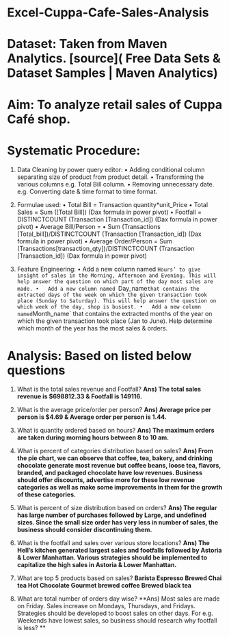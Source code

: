 # Excel-Cuppa-Cafe-Sales-Analysis

# Dataset: Taken from Maven Analytics. [source]( Free Data Sets & Dataset Samples | Maven Analytics)
# Aim: To analyze retail sales of Cuppa Café shop.
# Systematic Procedure: 
1)	Data Cleaning by power query editor:
•	Adding conditional column separating size of product from product detail. 
•	Transforming the various columns e.g. Total Bill column.
•	Removing unnecessary date. e.g. Converting date & time format to time format.


2)	Formulae used:
•	Total Bill = Transaction quantity*unit_Price 
•	Total Sales = Sum ([Total Bill]) (Dax formula in power pivot)
•	Footfall = DISTINCTCOUNT (Transaction [Transaction_id]) (Dax formula in power pivot)
•	Average Bill/Person = 
•	Sum (Transactions [Total_bill])/DISTINCTCOUNT (Transaction [Transaction_id]) (Dax formula in power pivot)
•	Average Order/Person = Sum (Transactions[transaction_qty])/DISTINCTCOUNT (Transaction [Transaction_id]) (Dax formula in power pivot)

3)	Feature Engineering:
•	Add a new column named `Hours’ to give insight of sales in the Morning, Afternoon and Evening. This will help answer the question on which part of the day most sales are made.
•	Add a new column named `Day_name` that contains the extracted days of the week on which the given transaction took place (Sunday to Saturday). This will help answer the question on which week of the day, shop is busiest.
•	Add a new column named `Month_name` that contains the extracted months of the year on which the given transaction took place (Jan to June). Help determine which month of the year has the most sales & orders.


# Analysis: Based on listed below questions
1) What is the total sales revenue and Footfall?
**Ans) The total sales revenue is $698812.33 & Footfall is 149116.**

3) What is the average price/order per person?
**Ans) Average price per person is $4.69 & Average order per person is 1.44.**

4) What is quantity ordered based on hours?
**Ans) The maximum orders are taken during morning hours between 8 to 10 am.**


5) What is percent of categories distribution based on sales?
**Ans)    From the pie chart, we can observe that coffee, tea, bakery, and drinking chocolate generate most revenue but coffee beans, loose tea, flavors, branded, and packaged chocolate have low revenues. 
        Business should offer discounts, advertise more for these low revenue categories as well as make some improvements in them for the growth of these categories.**

6) What is percent of size distribution based on orders?
**Ans) The regular has large number of purchases followed by Large, and undefined sizes.
     Since the small size order has very less in number of sales, the business should consider discontinuing them.**

7) What is the footfall and sales over various store locations?
**Ans) The Hell’s kitchen generated largest sales and footfalls followed by Astoria & Lower Manhattan.
Various strategies should be implemented to capitalize the high sales in Astoria & Lower Manhattan.**

9) What are top 5 products based on sales?
**Barista Espresso
  Brewed Chai tea
  Hot Chocolate
  Gourmet brewed coffee
  Brewed black tea**

10) What are total number of orders day wise?
**Ans) Most sales are made on Friday. Sales increase on Mondays, Thursdays, and Fridays. Strategies should be developed to boost sales on other days. For e.g. Weekends have lowest sales, so business should research why footfall is less? **

